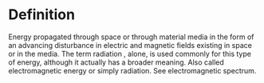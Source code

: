 # Definition

Energy propagated through space or through material media in the form of
an advancing disturbance in electric and magnetic fields existing in
space or in the media. The term radiation , alone, is used commonly for
this type of energy, although it actually has a broader meaning. Also
called electromagnetic energy or simply radiation. See electromagnetic
spectrum.
